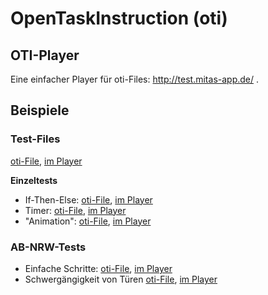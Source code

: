 # OpenTaskInstruction (oti)

## OTI-Player

Eine einfacher Player für oti-Files:
http://test.mitas-app.de/ .

## Beispiele

### Test-Files

[oti-File](https://rein-zieh.github.io/otiExamples/test/test_1.json), 
[im Player](https://test.mitas-app.de/?oti=https://rein-zieh.github.io/otiExamples/test/test_1.json)

**Einzeltests**

- If-Then-Else: 
[oti-File](https://rein-zieh.github.io/otiExamples/if-then-else/index.json), 
[im Player](https://test.mitas-app.de/?oti=https://rein-zieh.github.io/otiExamples/if-then-else/index.json)
- Timer: 
[oti-File](https://rein-zieh.github.io/otiExamples/step-timer/index.json), 
[im Player](https://test.mitas-app.de/?oti=https://rein-zieh.github.io/otiExamples/step-timer/index.json)
- "Animation": 
[oti-File](https://rein-zieh.github.io/otiExamples/step-anim/index.json), 
[im Player](https://test.mitas-app.de/?oti=https://rein-zieh.github.io/otiExamples/step-anim/index.json)
 
### AB-NRW-Tests

- Einfache Schritte: 
[oti-File](https://rein-zieh.github.io/otiExamples/steps/index.json), 
[im Player](https://test.mitas-app.de/?oti=https://rein-zieh.github.io/otiExamples/steps/index.json)
- Schwergängigkeit von Türen
[oti-File](https://rein-zieh.github.io/otiExamples/abnrw/tuer.json), 
[im Player](https://test.mitas-app.de/?oti=https://rein-zieh.github.io/otiExamples/abnrw/tuer.json)
